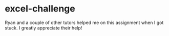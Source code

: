 # excel-challenge
Ryan and a couple of other tutors helped me on this assignment when I got stuck. I greatly appreciate their help!
